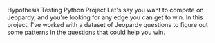 Hypothesis Testing Python Project
Let's say you want to compete on Jeopardy, and you're looking for any edge you can get to win. 
In this project, I've worked with a dataset of Jeopardy questions to figure out some patterns in the questions that could help you win.
